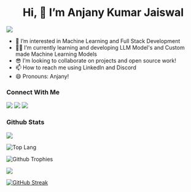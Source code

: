 <h1 align='center'>Hi, 👋 I’m Anjany Kumar Jaiswal</h1>

![](https://komarev.com/ghpvc/?username=AnjanyKumarJaiswal)


- 🔭 I’m interested in Machine Learning and Full Stack Development
- 🧑‍🏭 I’m currently learning and developing LLM Model's and Custom made Machine Learning Models
- 😎 I’m looking to collaborate on projects and open source work!
- 📫 How to reach me using Linkedln and Discord
- 😄 Pronouns: Anjany!
  
<h3 align='left'>Connect With Me</h3>
<a href="https://www.linkedin.com/in/anjany-kumar-jaiswal-938277262/"><img src="https://img.shields.io/badge/-LinkedIn-0072b1?&style=for-the-badge&logo=linkedin&logoColor=white"></a> 
<a href="anjany.jaiswal2005@gmail.com"><img src="https://img.shields.io/badge/Gmail-D14836?style=for-the-badge&logo=gmail&logoColor=white"></img></a>
<a href=""><img src="https://img.shields.io/badge/Discord-5865F2?style=for-the-badge&logo=discord&logoColor=white" ></img></a>



<h3 align='left' >Github Stats</h3>
<!-- <img src="https://github-readme-stats.vercel.app/api/top-langs/?username=AnjanyKumarJaiswal&layout=donut&theme=algolia&show_icons=true&langs_count=8&hide=jupyter%20notebook,C,Cython"></img> -->
<img src='https://github-readme-stats.vercel.app/api/top-langs/?username=AnjanyKumarJaiswal&layout=donut&theme=algolia&show_icons=true&langs_count=8&hide=C,Cython&exclude_repo=StockMarket_AIChatBot'/>

![Top Lang](https://github-readme-stats.vercel.app/api?username=AnjanyKumarJaiswal&theme=algolia&show_icons=true)

![Github Trophies](https://github-profile-trophy.vercel.app/?username=AnjanyKumarJaiswal&theme=gruvbox)

<img src="https://github-profile-summary-cards.vercel.app/api/cards/profile-details?username=AnjanyKumarJaiswal&theme=github_dark"></img>

<a href="https://git.io/streak-stats"><img src="https://streak-stats.demolab.com?user=AnjanyKumarJaiswal&theme=dark&hide_border=true" alt="GitHub Streak" /></a>

